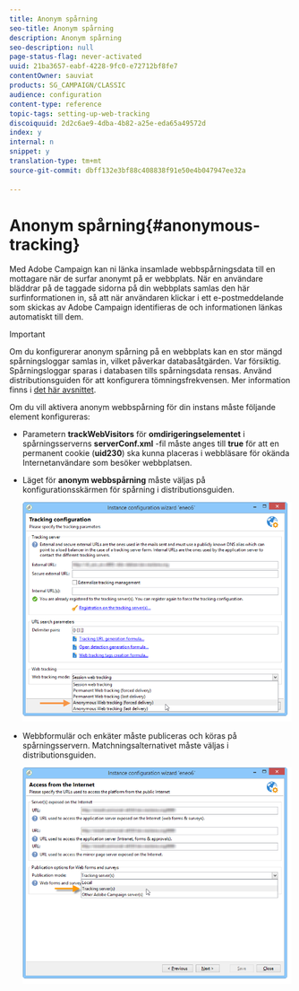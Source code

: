```yaml
---
title: Anonym spårning
seo-title: Anonym spårning
description: Anonym spårning
seo-description: null
page-status-flag: never-activated
uuid: 21ba3657-eabf-4228-9fc0-e72712bf8fe7
contentOwner: sauviat
products: SG_CAMPAIGN/CLASSIC
audience: configuration
content-type: reference
topic-tags: setting-up-web-tracking
discoiquuid: 2d2c6ae9-4dba-4b82-a25e-eda65a49572d
index: y
internal: n
snippet: y
translation-type: tm+mt
source-git-commit: dbff132e3bf88c408838f91e50e4b047947ee32a

---
```



# Anonym spårning{#anonymous-tracking}

Med Adobe Campaign kan ni länka insamlade webbspårningsdata till en mottagare när de surfar anonymt på er webbplats. När en användare bläddrar på de taggade sidorna på din webbplats samlas den här surfinformationen in, så att när användaren klickar i ett e-postmeddelande som skickas av Adobe Campaign identifieras de och informationen länkas automatiskt till dem.

>[!IMPORTANT]
>
>Om du konfigurerar anonym spårning på en webbplats kan en stor mängd spårningsloggar samlas in, vilket påverkar databasåtgärden. Var försiktig.\
>Spårningsloggar sparas i databasen tills spårningsdata rensas. Använd distributionsguiden för att konfigurera tömningsfrekvensen. Mer information finns i [det här avsnittet](../../installation/using/deploying-an-instance.md#purging-data).

Om du vill aktivera anonym webbspårning för din instans måste följande element konfigureras:

* Parametern **trackWebVisitors** för **omdirigeringselementet** i spårningsserverns **serverConf.xml** -fil måste anges till **true** för att en permanent cookie (**uid230**) ska kunna placeras i webbläsare för okända Internetanvändare som besöker webbplatsen.
* Läget för **anonym webbspårning** måste väljas på konfigurationsskärmen för spårning i distributionsguiden.

   ![](assets/webtracking_anonymous_set.png)

* Webbformulär och enkäter måste publiceras och köras på spårningsservern. Matchningsalternativet måste väljas i distributionsguiden.

   ![](assets/webtracking_publication_set_for_webapps.png)

